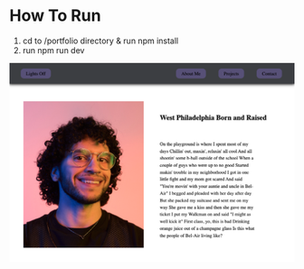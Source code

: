 # How To Run

1. cd to /portfolio directory & run npm install
2. run npm run dev

![screenshot](public/images/sample-portfolio-screenshot.png)

